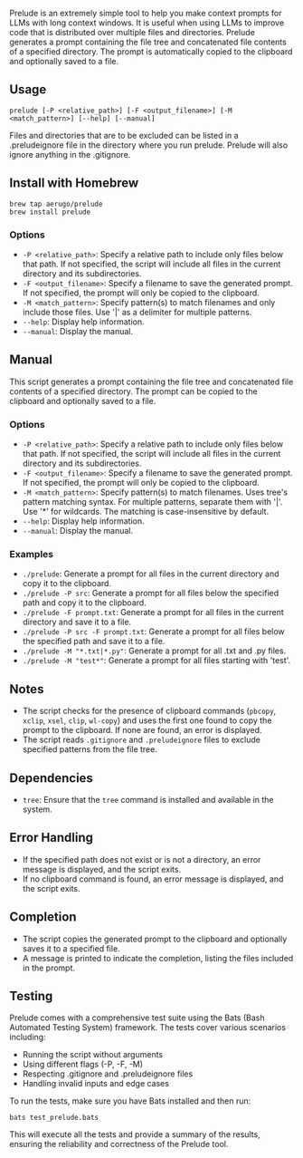 Prelude is an extremely simple tool to help you make context prompts for LLMs with long context windows. It is useful when using LLMs to improve code that is distributed over multiple files and directories. Prelude generates a prompt containing the file tree and concatenated file contents of a specified directory. The prompt is automatically copied to the clipboard and optionally saved to a file.

## Usage

```
prelude [-P <relative_path>] [-F <output_filename>] [-M <match_pattern>] [--help] [--manual]
```

Files and directories that are to be excluded can be listed in a .preludeignore file in the directory where you run prelude. Prelude will also ignore anything in the .gitignore.

## Install with Homebrew

```
brew tap aerugo/prelude
brew install prelude
```

### Options

- `-P <relative_path>`: Specify a relative path to include only files below that path. If not specified, the script will include all files in the current directory and its subdirectories.
- `-F <output_filename>`: Specify a filename to save the generated prompt. If not specified, the prompt will only be copied to the clipboard.
- `-M <match_pattern>`: Specify pattern(s) to match filenames and only include those files. Use '|' as a delimiter for multiple patterns.
- `--help`: Display help information.
- `--manual`: Display the manual.

## Manual

This script generates a prompt containing the file tree and concatenated file contents of a specified directory. The prompt can be copied to the clipboard and optionally saved to a file.

### Options

- `-P <relative_path>`: Specify a relative path to include only files below that path. If not specified, the script will include all files in the current directory and its subdirectories.
- `-F <output_filename>`: Specify a filename to save the generated prompt. If not specified, the prompt will only be copied to the clipboard.
- `-M <match_pattern>`: Specify pattern(s) to match filenames. Uses tree's pattern matching syntax. For multiple patterns, separate them with '|'. Use '*' for wildcards. The matching is case-insensitive by default.
- `--help`: Display help information.
- `--manual`: Display the manual.

### Examples

- `./prelude`: Generate a prompt for all files in the current directory and copy it to the clipboard.
- `./prelude -P src`: Generate a prompt for all files below the specified path and copy it to the clipboard.
- `./prelude -F prompt.txt`: Generate a prompt for all files in the current directory and save it to a file.
- `./prelude -P src -F prompt.txt`: Generate a prompt for all files below the specified path and save it to a file.
- `./prelude -M "*.txt|*.py"`: Generate a prompt for all .txt and .py files.
- `./prelude -M "test*"`: Generate a prompt for all files starting with 'test'.

## Notes

- The script checks for the presence of clipboard commands (`pbcopy`, `xclip`, `xsel`, `clip`, `wl-copy`) and uses the first one found to copy the prompt to the clipboard. If none are found, an error is displayed.
- The script reads `.gitignore` and `.preludeignore` files to exclude specified patterns from the file tree.

## Dependencies

- `tree`: Ensure that the `tree` command is installed and available in the system.

## Error Handling

- If the specified path does not exist or is not a directory, an error message is displayed, and the script exits.
- If no clipboard command is found, an error message is displayed, and the script exits.

## Completion

- The script copies the generated prompt to the clipboard and optionally saves it to a specified file.
- A message is printed to indicate the completion, listing the files included in the prompt.

## Testing

Prelude comes with a comprehensive test suite using the Bats (Bash Automated Testing System) framework. The tests cover various scenarios including:

- Running the script without arguments
- Using different flags (-P, -F, -M)
- Respecting .gitignore and .preludeignore files
- Handling invalid inputs and edge cases

To run the tests, make sure you have Bats installed and then run:

```
bats test_prelude.bats
```

This will execute all the tests and provide a summary of the results, ensuring the reliability and correctness of the Prelude tool.
